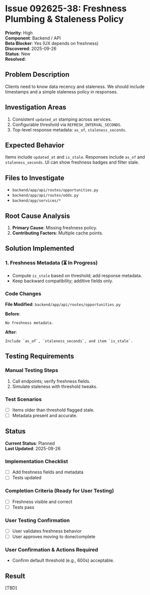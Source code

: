 # Issue 092625-38: Freshness Plumbing & Staleness Policy

**Priority**: High  
**Component**: Backend / API  
**Beta Blocker**: Yes (UX depends on freshness)  
**Discovered**: 2025-09-26  
**Status**: New  
**Resolved**: 

## Problem Description

Clients need to know data recency and staleness. We should include timestamps and a simple staleness policy in responses.

## Investigation Areas

1. Consistent `updated_at` stamping across services.  
2. Configurable threshold via `REFRESH_INTERVAL_SECONDS`.  
3. Top-level response metadata: `as_of`, `staleness_seconds`.

## Expected Behavior

Items include `updated_at` and `is_stale`. Responses include `as_of` and `staleness_seconds`. UI can show freshness badges and filter stale.

## Files to Investigate

- `backend/app/api/routes/opportunities.py`  
- `backend/app/api/routes/odds.py`  
- `backend/app/services/*`

## Root Cause Analysis

1. **Primary Cause**: Missing freshness policy.  
2. **Contributing Factors**: Multiple cache points.

## Solution Implemented

### 1. Freshness Metadata (⏳ In Progress)
- Compute `is_stale` based on threshold; add response metadata.  
- Keep backward compatibility; additive fields only.

### Code Changes

**File Modified**: `backend/app/api/routes/opportunities.py`

**Before**:
```text
No freshness metadata.
```

**After**:
```text
Include `as_of`, `staleness_seconds`, and item `is_stale`.
```

## Testing Requirements

### Manual Testing Steps
1. Call endpoints; verify freshness fields.  
2. Simulate staleness with threshold tweaks.

### Test Scenarios
- [ ] Items older than threshold flagged stale.  
- [ ] Metadata present and accurate.

## Status

**Current Status**: Planned  
**Last Updated**: 2025-09-26

### Implementation Checklist
- [ ] Add freshness fields and metadata  
- [ ] Tests updated

### Completion Criteria (Ready for User Testing)
- [ ] Freshness visible and correct  
- [ ] Tests pass

### User Testing Confirmation
- [ ] User validates freshness behavior  
- [ ] User approves moving to done/complete

### User Confirmation & Actions Required
- Confirm default threshold (e.g., 600s) acceptable.

## Result

[TBD]
